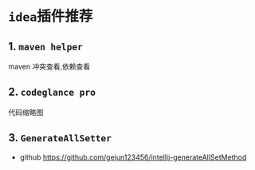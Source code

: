 # `idea`插件推荐

## 1. `maven helper`

maven 冲突查看,依赖查看

## 2. `codeglance pro`

代码缩略图

## 3. `GenerateAllSetter`

- github https://github.com/gejun123456/intellij-generateAllSetMethod